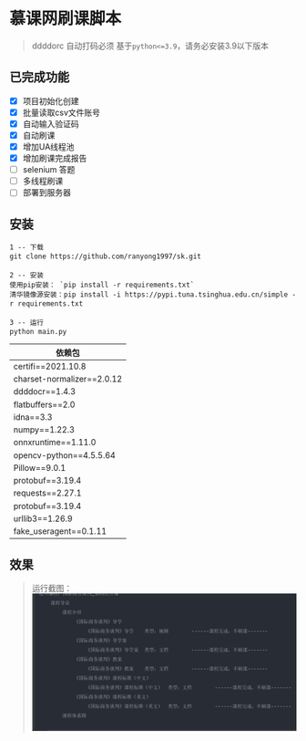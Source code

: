 # 慕课网刷课脚本

> ddddorc 自动打码必须 基于`python<=3.9`，请务必安装3.9以下版本

## 已完成功能

- [x] 项目初始化创建
- [x] 批量读取csv文件账号
- [x] 自动输入验证码
- [x] 自动刷课
- [x] 增加UA线程池
- [x] 增加刷课完成报告
- [ ] selenium 答题
- [ ] 多线程刷课
- [ ] 部署到服务器

## 安装

```git
1 -- 下载
git clone https://github.com/ranyong1997/sk.git

2 -- 安装
使用pip安装： `pip install -r requirements.txt`
清华镜像源安装：pip install -i https://pypi.tuna.tsinghua.edu.cn/simple -r requirements.txt

3 -- 运行
python main.py
```

| 依赖包                      |
|----------------------------| 
| certifi==2021.10.8         | 
| charset-normalizer==2.0.12 | 
| ddddocr==1.4.3             | 
| flatbuffers==2.0           | 
| idna==3.3                  | 
| numpy==1.22.3              | 
| onnxruntime==1.11.0        | 
| opencv-python==4.5.5.64    | 
| Pillow==9.0.1              | 
| protobuf==3.19.4           | 
| requests==2.27.1           | 
| protobuf==3.19.4           | 
| urllib3==1.26.9            | 
| fake_useragent==0.1.11     | 

## 效果
> 运行截图：
![1](./image/1.png)
